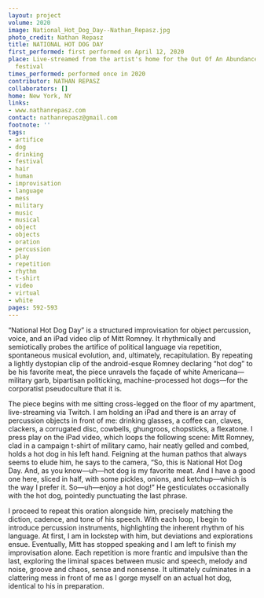 ```yaml
---
layout: project
volume: 2020
image: National_Hot_Dog_Day--Nathan_Repasz.jpg
photo_credit: Nathan Repasz
title: NATIONAL HOT DOG DAY
first_performed: first performed on April 12, 2020
place: Live-streamed from the artist's home for the Out Of An Abundance Of Caution
  festival
times_performed: performed once in 2020
contributor: NATHAN REPASZ
collaborators: []
home: New York, NY
links:
- www.nathanrepasz.com
contact: nathanrepasz@gmail.com
footnote: ''
tags:
- artifice
- dog
- drinking
- festival
- hair
- human
- improvisation
- language
- mess
- military
- music
- musical
- object
- objects
- oration
- percussion
- play
- repetition
- rhythm
- t-shirt
- video
- virtual
- white
pages: 592-593
---
```

“National Hot Dog Day” is a structured improvisation for object percussion, voice, and an iPad video clip of Mitt Romney. It rhythmically and semiotically probes the artifice of political language via repetition, spontaneous musical evolution, and, ultimately, recapitulation. By repeating a lightly dystopian clip of the android-esque Romney declaring “hot dog” to be his favorite meat, the piece unravels the façade of white Americana—military garb, bipartisan politicking, machine-processed hot dogs—for the corporatist pseudoculture that it is. 

The piece begins with me sitting cross-legged on the floor of my apartment, live-streaming via Twitch. I am holding an iPad and there is an array of percussion objects in front of me: drinking glasses, a coffee can, claves, clackers, a corrugated disc, cowbells, ghungroos, chopsticks, a flexatone. I press play on the iPad video, which loops the following scene: Mitt Romney, clad in a campaign t-shirt of military camo, hair neatly gelled and combed, holds a hot dog in his left hand. Feigning at the human pathos that always seems to elude him, he says to the camera, “So, this is National Hot Dog Day. And, as you know—uh—hot dog is my favorite meat. And I have a good one here, sliced in half, with some pickles, onions, and ketchup—which is the way I prefer it. So—uh—enjoy a hot dog!” He gesticulates occasionally with the hot dog, pointedly punctuating the last phrase. 

I proceed to repeat this oration alongside him, precisely matching the diction, cadence, and tone of his speech. With each loop, I begin to introduce percussion instruments, highlighting the inherent rhythm of his language. At first, I am in lockstep with him, but deviations and explorations ensue. Eventually, Mitt has stopped speaking and I am left to finish my improvisation alone. Each repetition is more frantic and impulsive than the last, exploring the liminal spaces between music and speech, melody and noise, groove and chaos, sense and nonsense. It ultimately culminates in a clattering mess in front of me as I gorge myself on an actual hot dog, identical to his in preparation.